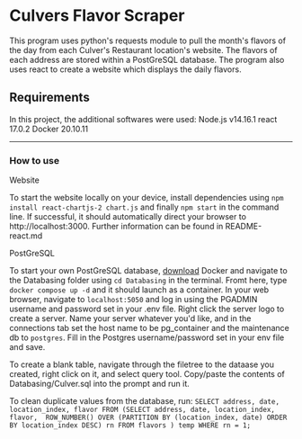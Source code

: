 
# Culvers Flavor Scraper

This program uses python's requests module to pull the month's flavors of the day from each Culver's Restaurant location's website. The flavors of each address are stored within a PostGreSQL database. The program also uses react to create a website which displays the daily flavors.


## Requirements

In this project, the additional softwares were used:
Node.js v14.16.1
react 17.0.2
Docker 20.10.11

***

### How to use

Website

To start the website locally on your device, install dependencies using `npm install react-chartjs-2 chart.js` and finally `npm start` in the command line. If successful, it should automatically direct your browser to http://localhost:3000. Further information can be found in README-react.md


PostGreSQL

To start your own PostGreSQL database, [download][1] Docker and navigate to the Databasing folder using `cd Databasing` in the terminal. Fromt here, type `docker compose up -d` and it should launch as a container. In your web browser, navigate to `localhost:5050` and log in using the PGADMIN username and password set in your .env file. Right click the server logo to create a server. Name your server whatever you'd like, and in the connections tab set the host name to be pg_container and the maintenance db to `postgres`. Fill in the Postgres username/password set in your env file and save. 

To create a blank table, navigate through the filetree to the dataase you created, right click on it, and select query tool. Copy/paste the contents of Databasing/Culver.sql into the prompt and run it.

<!-- To start your own PostGreSQL database, [download][1] Docker and navigate to the Databasing folder using `/cd Databasing` in terminal. From there, type `docker build -t culvers-db ./` If successful, `docker images -a` should list culvers-db as an image. We can run the container by typing `docker run -d --name culvers-db-container -p 5432:5432 culvers-db` -->

<!-- To create your own local database, [download][1] PGAdmin and create your own database using the schema:
    `
    <!-- CREATE TABLE IF NOT EXISTS public."New_flavors"
    (
        "Address" text COLLATE pg_catalog."default" NOT NULL,
        "Date" date,
        "Location Index" integer NOT NULL,
        "Location Name" text COLLATE pg_catalog."default" NOT NULL,
        "Flavor" text COLLATE pg_catalog."default" NOT NULL
    )` --> 

<!-- [1]: <https://www.postgresql.org/download/> "download" -->

[1]: <https://www.docker.com/products/docker-desktop>

To clean duplicate values from the database, run:
`
	SELECT address, date, location_index, flavor FROM
	(SELECT address, date, location_index, flavor, 
	ROW_NUMBER() OVER
	(PARTITION BY (location_index, date) ORDER BY location_index DESC) rn
	FROM flavors
	) temp WHERE rn = 1;
`